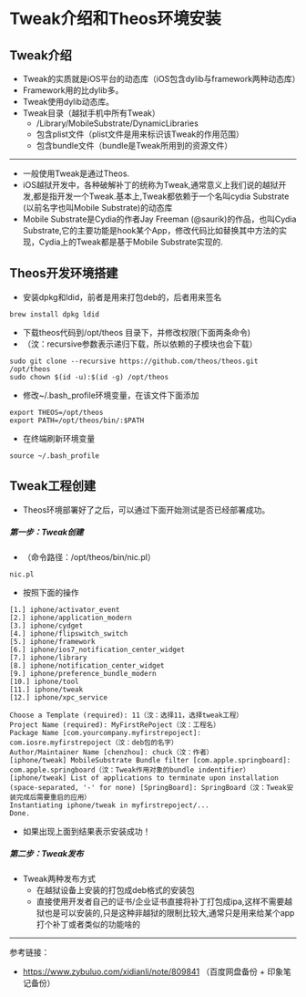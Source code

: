 # Tweak介绍和Theos环境安装

## Tweak介绍
* Tweak的实质就是iOS平台的动态库（iOS包含dylib与framework两种动态库）
* Framework用的比dylib多。
* Tweak使用dylib动态库。
* Tweak目录（越狱手机中所有Tweak）
	* /Library/MobileSubstrate/DynamicLibraries
	* 包含plist文件（plist文件是用来标识该Tweak的作用范围）
	* 包含bundle文件（bundle是Tweak所用到的资源文件）

---

* 一般使用Tweak是通过Theos.
* iOS越狱开发中，各种破解补丁的统称为Tweak,通常意义上我们说的越狱开发,都是指开发一个Tweak.基本上,Tweak都依赖于一个名叫cydia Substrate (以前名字也叫Mobile Substrate)的动态库
* Mobile Substrate是Cydia的作者Jay Freeman (@saurik)的作品，也叫Cydia Substrate,它的主要功能是hook某个App，修改代码比如替换其中方法的实现，Cydia上的Tweak都是基于Mobile Substrate实现的.


## Theos开发环境搭建
* 安装dpkg和ldid，前者是用来打包deb的，后者用来签名
```
brew install dpkg ldid
```

* 下载theos代码到/opt/theos 目录下，并修改权限(下面两条命令)
* （汶：recursive参数表示递归下载，所以依赖的子模块也会下载）
```
sudo git clone --recursive https://github.com/theos/theos.git /opt/theos
sudo chown $(id -u):$(id -g) /opt/theos
```

* 修改~/.bash_profile环境变量，在该文件下面添加
```
export THEOS=/opt/theos
export PATH=/opt/theos/bin/:$PATH
```

* 在终端刷新环境变量
```
source ~/.bash_profile
```

## Tweak工程创建

* Theos环境部署好了之后，可以通过下面开始测试是否已经部署成功。

##### 第一步：Tweak创建
* （命令路径：/opt/theos/bin/nic.pl）

```
nic.pl
```

* 按照下面的操作
```
[1.] iphone/activator_event
[2.] iphone/application_modern
[3.] iphone/cydget
[4.] iphone/flipswitch_switch
[5.] iphone/framework
[6.] iphone/ios7_notification_center_widget
[7.] iphone/library
[8.] iphone/notification_center_widget
[9.] iphone/preference_bundle_modern
[10.] iphone/tool
[11.] iphone/tweak
[12.] iphone/xpc_service

Choose a Template (required): 11（汶：选择11，选择tweak工程）
Project Name (required): MyFirstRePoject（汶：工程名）
Package Name [com.yourcompany.myfirstrepoject]: com.iosre.myfirstrepoject（汶：deb包的名字）
Author/Maintainer Name [chenzhou]: chuck（汶：作者）
[iphone/tweak] MobileSubstrate Bundle filter [com.apple.springboard]: com.apple.springboard（汶：Tweak作用对象的bundle indentifier）
[iphone/tweak] List of applications to terminate upon installation (space-separated, '-' for none) [SpringBoard]: SpringBoard（汶：Tweak安装完成后需要重启的应用）
Instantiating iphone/tweak in myfirstrepoject/...
Done.
```
* 如果出现上面到结果表示安装成功！


##### 第二步：Tweak发布

* Tweak两种发布方式
	* 在越狱设备上安装的打包成deb格式的安装包
	* 直接使用开发者自己的证书/企业证书直接将补丁打包成ipa,这样不需要越狱也是可以安装的,只是这种非越狱的限制比较大,通常只是用来给某个app打个补丁或者类似的功能啥的

---

参考链接：

* https://www.zybuluo.com/xidianli/note/809841  （百度网盘备份 + 印象笔记备份）